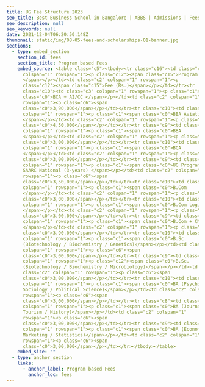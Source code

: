 ```yaml
---
title: UG Fee Structure 2023
seo_title: Best Business School in Bangalore | ABBS | Admissions | Fees
seo_description: null
seo_keywords: null
date: 2021-12-04T06:20:50.148Z
thumbnail: static/img/08-05-fees-and-scholarships-01-banner.jpg
sections:
  - type: embed_section
    section_id: fees
    section_title: Program based Fees
    embed_source: <table class="c5"><tbody><tr class="c16"><td class="c3"
      colspan="1" rowspan="1"><p class="c12"><span class="c15">Program
      </span></p></td><td class="c2" colspan="1" rowspan="1"><p
      class="c12"><span class="c15">Fee (Rs.)</span></p></td></tr><tr
      class="c10"><td class="c3" colspan="1" rowspan="1"><p class="c1"><span
      class="c0">BCA + AI/CC </span></p></td><td class="c2" colspan="1"
      rowspan="1"><p class="c6"><span
      class="c0">3,90,000</span></p></td></tr><tr class="c10"><td class="c3"
      colspan="1" rowspan="1"><p class="c1"><span class="c0">BBA Aviation
      </span></p></td><td class="c2" colspan="1" rowspan="1"><p class="c6"><span
      class="c0">4,50,000</span></p></td></tr><tr class="c9"><td class="c3"
      colspan="1" rowspan="1"><p class="c1"><span class="c0">BBA
      </span></p></td><td class="c2" colspan="1" rowspan="1"><p class="c6"><span
      class="c0">3,00,000</span></p></td></tr><tr class="c10"><td class="c3"
      colspan="1" rowspan="1"><p class="c1"><span class="c0">BCA
      </span></p></td><td class="c2" colspan="1" rowspan="1"><p class="c6"><span
      class="c0">3,00,000</span></p></td></tr><tr class="c9"><td class="c3"
      colspan="1" rowspan="1"><p class="c1"><span class="c0">UG Program for
      SAARC National (3-years) </span></p></td><td class="c2" colspan="1"
      rowspan="1"><p class="c6"><span
      class="c0">3,50,000</span></p></td></tr><tr class="c10"><td class="c3"
      colspan="1" rowspan="1"><p class="c1"><span class="c0">B.Com
      </span></p></td><td class="c2" colspan="1" rowspan="1"><p class="c6"><span
      class="c0">3,00,000</span></p></td></tr><tr class="c10"><td class="c3"
      colspan="1" rowspan="1"><p class="c1"><span class="c0">B.Com Logistics
      </span></p></td><td class="c2" colspan="1" rowspan="1"><p class="c6"><span
      class="c0">3,00,000</span></p></td></tr><tr class="c9"><td class="c3"
      colspan="1" rowspan="1"><p class="c1"><span class="c0">B.Com + CMA
      </span></p></td><td class="c2" colspan="1" rowspan="1"><p class="c6"><span
      class="c0">3,90,000</span></p></td></tr><tr class="c10"><td class="c3"
      colspan="1" rowspan="1"><p class="c1"><span class="c0">B.Sc.
      (Biotechnology / Biochemistry / Genetics)</span></p></td><td class="c2"
      colspan="1" rowspan="1"><p class="c6"><span
      class="c0">3,00,000</span></p></td></tr><tr class="c9"><td class="c3"
      colspan="1" rowspan="1"><p class="c12"><span class="c0">B.Sc.
      (Biotechnology / Biochemistry / Microbiology)</span></p></td><td
      class="c2" colspan="1" rowspan="1"><p class="c6"><span
      class="c0">3,00,000</span></p></td></tr><tr class="c10"><td class="c3"
      colspan="1" rowspan="1"><p class="c1"><span class="c0">BA (Psychology /
      Sociology / Political Science)</span></p></td><td class="c2" colspan="1"
      rowspan="1"><p class="c6"><span
      class="c0">3,00,000</span></p></td></tr><tr class="c8"><td class="c3"
      colspan="1" rowspan="1"><p class="c1"><span class="c0">BA (Journalism /
      Tourism / History)</span></p></td><td class="c2" colspan="1"
      rowspan="1"><p class="c6"><span
      class="c0">3,00,000</span></p></td></tr><tr class="c9"><td class="c3"
      colspan="1" rowspan="1"><p class="c1"><span class="c0">BA (Economics /
      Marketing / Statistics)</span></p></td><td class="c2" colspan="1"
      rowspan="1"><p class="c6"><span
      class="c0">3,00,000</span></p></td></tr></tbody></table>
    embed_size: ""
  - type: anchor_section
    links:
      - anchor_label: Program based Fees
        anchor_loc: fees
---
```


